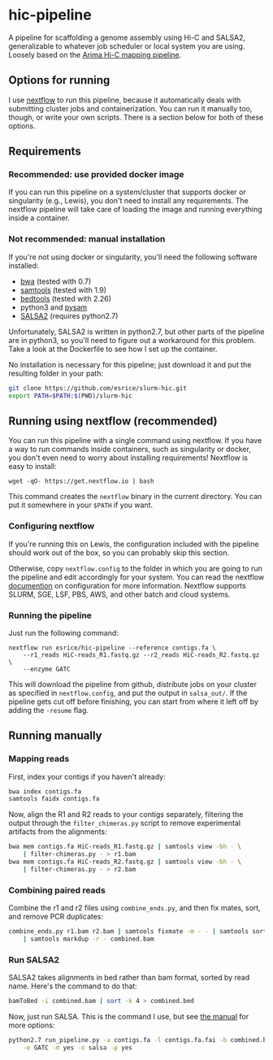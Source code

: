 # hic-pipeline
A pipeline for scaffolding a genome assembly using Hi-C and SALSA2,
generalizable to whatever job scheduler or local system you are using. Loosely
based on the [Arima Hi-C mapping pipeline](https://github.com/ArimaGenomics/mapping_pipeline).

## Options for running
I use [nextflow](https://www.nextflow.io/) to run this pipeline, because it
automatically deals with submitting cluster jobs and containerization. You can run
it manually too, though, or write your own scripts. There is a section below for
both of these options.

## Requirements
### Recommended: use provided docker image
If you can run this pipeline on a system/cluster that supports docker or
singularity (e.g., Lewis), you don't need to install any requirements. The
nextflow pipeline will take care of loading the image and running everything
inside a container.

### Not recommended: manual installation
If you're not using docker or singularity, you'll need the following software
installed:
* [bwa](https://github.com/lh3/bwa) (tested with 0.7)
* [samtools](http://www.htslib.org/) (tested with 1.9)
* [bedtools](https://bedtools.readthedocs.io/en/latest/) (tested with 2.26)
* python3 and [pysam](https://pysam.readthedocs.io/en/latest/api.html)
* [SALSA2](https://github.com/marbl/SALSA) (requires python2.7)

Unfortunately, SALSA2 is written in python2.7, but other parts of the pipeline
are in python3, so you'll need to figure out a workaround for this problem.
Take a look at the Dockerfile to see how I set up the container.

No installation is necessary for this pipeline; just download it and put the
resulting folder in your path:
```bash
git clone https://github.com/esrice/slurm-hic.git
export PATH=$PATH:$(PWD)/slurm-hic
```

## Running using nextflow (recommended)
You can run this pipeline with a single command using nextflow. If you have
a way to run commands inside containers, such as singularity or docker, you
don't even need to worry about installing requirements! Nextflow is easy to
install:
```
wget -qO- https://get.nextflow.io | bash
```
This command creates the `nextflow` binary in the current directory. You can
put it somewhere in your `$PATH` if you want.

### Configuring nextflow
If you're running this on Lewis, the configuration included with the pipeline
should work out of the box, so you can probably skip this section.

Otherwise, copy `nextflow.config` to the folder in which you are going to run
the pipeline and edit accordingly for your system.  You can read the nextflow
[documention](https://www.nextflow.io/docs/latest/config.html) on configuration
for more information. Nextflow supports SLURM, SGE, LSF, PBS, AWS, and other
batch and cloud systems.

### Running the pipeline
Just run the following command:
```
nextflow run esrice/hic-pipeline --reference contigs.fa \
    --r1_reads HiC-reads_R1.fastq.gz --r2_reads HiC-reads_R2.fastq.gz \
    --enzyme GATC
```
This will download the pipeline from github, distribute jobs on your cluster
as specified in `nextflow.config`, and put the output in `salsa_out/`. If the
pipeline gets cut off before finishing, you can start from where it left off
by adding the `-resume` flag.


## Running manually
### Mapping reads
First, index your contigs if you haven't already:
```bash
bwa index contigs.fa
samtools faidx contigs.fa
```

Now, align the R1 and R2 reads to your contigs separately, filtering the output
through the `filter_chimeras.py` script to remove experimental artifacts from
the alignments:
```bash
bwa mem contigs.fa HiC-reads_R1.fastq.gz | samtools view -bh - \
    | filter-chimeras.py - > r1.bam
bwa mem contigs.fa HiC-reads_R2.fastq.gz | samtools view -bh - \
    | filter-chimeras.py - > r2.bam
```

### Combining paired reads
Combine the r1 and r2 files using `combine_ends.py`, and then fix mates, sort,
and remove PCR duplicates:
```bash
combine_ends.py r1.bam r2.bam | samtools fixmate -m - - | samtools sort - \
    | samtools markdup -r - combined.bam
```

### Run SALSA2
SALSA2 takes alignments in bed rather than bam format, sorted by read name.
Here's the command to do that:
```bash
bamToBed -i combined.bam | sort -k 4 > combined.bed
```

Now, just run SALSA. This is the command I use, but see
[the manual](https://github.com/marbl/SALSA) for more options:
```bash
python2.7 run_pipeline.py -a contigs.fa -l contigs.fa.fai -b combined.bed \
    -e GATC -m yes -o salsa -p yes
```

